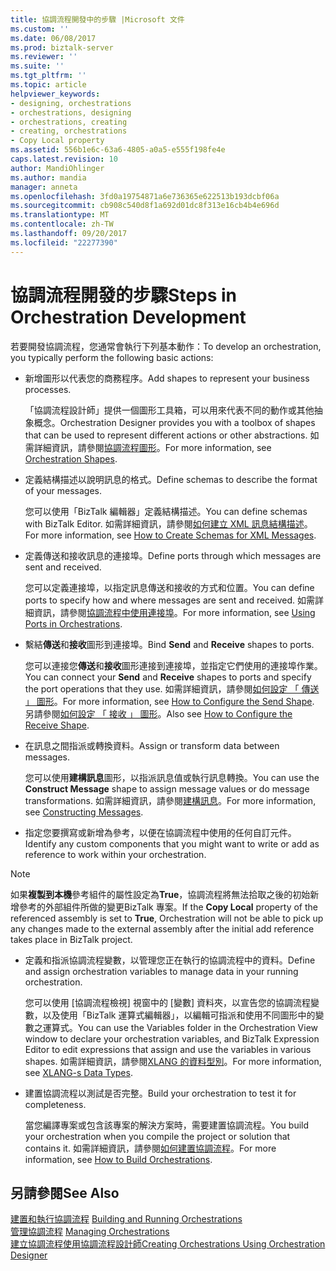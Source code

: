 ```yaml
---
title: 協調流程開發中的步驟 |Microsoft 文件
ms.custom: ''
ms.date: 06/08/2017
ms.prod: biztalk-server
ms.reviewer: ''
ms.suite: ''
ms.tgt_pltfrm: ''
ms.topic: article
helpviewer_keywords:
- designing, orchestrations
- orchestrations, designing
- orchestrations, creating
- creating, orchestrations
- Copy Local property
ms.assetid: 556b1e6c-63a6-4805-a0a5-e555f198fe4e
caps.latest.revision: 10
author: MandiOhlinger
ms.author: mandia
manager: anneta
ms.openlocfilehash: 3fd0a19754871a6e736365e622513b193dcbf06a
ms.sourcegitcommit: cb908c540d8f1a692d01dc8f313e16cb4b4e696d
ms.translationtype: MT
ms.contentlocale: zh-TW
ms.lasthandoff: 09/20/2017
ms.locfileid: "22277390"
---
```

# <a name="steps-in-orchestration-development"></a><span data-ttu-id="e4e1f-102">協調流程開發的步驟</span><span class="sxs-lookup"><span data-stu-id="e4e1f-102">Steps in Orchestration Development</span></span>
<span data-ttu-id="e4e1f-103">若要開發協調流程，您通常會執行下列基本動作：</span><span class="sxs-lookup"><span data-stu-id="e4e1f-103">To develop an orchestration, you typically perform the following basic actions:</span></span>  
  
-   <span data-ttu-id="e4e1f-104">新增圖形以代表您的商務程序。</span><span class="sxs-lookup"><span data-stu-id="e4e1f-104">Add shapes to represent your business processes.</span></span>  
  
     <span data-ttu-id="e4e1f-105">「協調流程設計師」提供一個圖形工具箱，可以用來代表不同的動作或其他抽象概念。</span><span class="sxs-lookup"><span data-stu-id="e4e1f-105">Orchestration Designer provides you with a toolbox of shapes that can be used to represent different actions or other abstractions.</span></span> <span data-ttu-id="e4e1f-106">如需詳細資訊，請參閱[協調流程圖形](../core/orchestration-shapes.md)。</span><span class="sxs-lookup"><span data-stu-id="e4e1f-106">For more information, see [Orchestration Shapes](../core/orchestration-shapes.md).</span></span>  
  
-   <span data-ttu-id="e4e1f-107">定義結構描述以說明訊息的格式。</span><span class="sxs-lookup"><span data-stu-id="e4e1f-107">Define schemas to describe the format of your messages.</span></span>  
  
     <span data-ttu-id="e4e1f-108">您可以使用「BizTalk 編輯器」定義結構描述。</span><span class="sxs-lookup"><span data-stu-id="e4e1f-108">You can define schemas with BizTalk Editor.</span></span> <span data-ttu-id="e4e1f-109">如需詳細資訊，請參閱[如何建立 XML 訊息結構描述](../core/how-to-create-schemas-for-xml-messages.md)。</span><span class="sxs-lookup"><span data-stu-id="e4e1f-109">For more information, see [How to Create Schemas for XML Messages](../core/how-to-create-schemas-for-xml-messages.md).</span></span>  
  
-   <span data-ttu-id="e4e1f-110">定義傳送和接收訊息的連接埠。</span><span class="sxs-lookup"><span data-stu-id="e4e1f-110">Define ports through which messages are sent and received.</span></span>  
  
     <span data-ttu-id="e4e1f-111">您可以定義連接埠，以指定訊息傳送和接收的方式和位置。</span><span class="sxs-lookup"><span data-stu-id="e4e1f-111">You can define ports to specify how and where messages are sent and received.</span></span> <span data-ttu-id="e4e1f-112">如需詳細資訊，請參閱[協調流程中使用連接埠](../core/using-ports-in-orchestrations.md)。</span><span class="sxs-lookup"><span data-stu-id="e4e1f-112">For more information, see [Using Ports in Orchestrations](../core/using-ports-in-orchestrations.md).</span></span>  
  
-   <span data-ttu-id="e4e1f-113">繫結**傳送**和**接收**圖形到連接埠。</span><span class="sxs-lookup"><span data-stu-id="e4e1f-113">Bind **Send** and **Receive** shapes to ports.</span></span>  
  
     <span data-ttu-id="e4e1f-114">您可以連接您**傳送**和**接收**圖形連接到連接埠，並指定它們使用的連接埠作業。</span><span class="sxs-lookup"><span data-stu-id="e4e1f-114">You can connect your **Send** and **Receive** shapes to ports and specify the port operations that they use.</span></span> <span data-ttu-id="e4e1f-115">如需詳細資訊，請參閱[如何設定 「 傳送 」 圖形](../core/how-to-configure-the-send-shape.md)。</span><span class="sxs-lookup"><span data-stu-id="e4e1f-115">For more information, see [How to Configure the Send Shape](../core/how-to-configure-the-send-shape.md).</span></span> <span data-ttu-id="e4e1f-116">另請參閱[如何設定 「 接收 」 圖形](../core/how-to-configure-the-receive-shape.md)。</span><span class="sxs-lookup"><span data-stu-id="e4e1f-116">Also see [How to Configure the Receive Shape](../core/how-to-configure-the-receive-shape.md).</span></span>  
  
-   <span data-ttu-id="e4e1f-117">在訊息之間指派或轉換資料。</span><span class="sxs-lookup"><span data-stu-id="e4e1f-117">Assign or transform data between messages.</span></span>  
  
     <span data-ttu-id="e4e1f-118">您可以使用**建構訊息**圖形，以指派訊息值或執行訊息轉換。</span><span class="sxs-lookup"><span data-stu-id="e4e1f-118">You can use the **Construct Message** shape to assign message values or do message transformations.</span></span> <span data-ttu-id="e4e1f-119">如需詳細資訊，請參閱[建構訊息](../core/constructing-messages.md)。</span><span class="sxs-lookup"><span data-stu-id="e4e1f-119">For more information, see [Constructing Messages](../core/constructing-messages.md).</span></span>  
  
-   <span data-ttu-id="e4e1f-120">指定您要撰寫或新增為參考，以便在協調流程中使用的任何自訂元件。</span><span class="sxs-lookup"><span data-stu-id="e4e1f-120">Identify any custom components that you might want to write or add as reference to work within your orchestration.</span></span>  
  
> [!NOTE]
>  <span data-ttu-id="e4e1f-121">如果**複製到本機**參考組件的屬性設定為**True**，協調流程將無法拾取之後的初始新增參考的外部組件所做的變更BizTalk 專案。</span><span class="sxs-lookup"><span data-stu-id="e4e1f-121">If the **Copy Local** property of the referenced assembly is set to **True**, Orchestration will not be able to pick up any changes made to the external assembly after the initial add reference takes place in BizTalk project.</span></span>  
  
-   <span data-ttu-id="e4e1f-122">定義和指派協調流程變數，以管理您正在執行的協調流程中的資料。</span><span class="sxs-lookup"><span data-stu-id="e4e1f-122">Define and assign orchestration variables to manage data in your running orchestration.</span></span>  
  
     <span data-ttu-id="e4e1f-123">您可以使用 [協調流程檢視] 視窗中的 [變數] 資料夾，以宣告您的協調流程變數，以及使用「BizTalk 運算式編輯器」，以編輯可指派和使用不同圖形中的變數之運算式。</span><span class="sxs-lookup"><span data-stu-id="e4e1f-123">You can use the Variables folder in the Orchestration View window to declare your orchestration variables, and BizTalk Expression Editor to edit expressions that assign and use the variables in various shapes.</span></span> <span data-ttu-id="e4e1f-124">如需詳細資訊，請參閱[XLANG 的資料型別](../core/xlang-s-data-types.md)。</span><span class="sxs-lookup"><span data-stu-id="e4e1f-124">For more information, see [XLANG-s Data Types](../core/xlang-s-data-types.md).</span></span>  
  
-   <span data-ttu-id="e4e1f-125">建置協調流程以測試是否完整。</span><span class="sxs-lookup"><span data-stu-id="e4e1f-125">Build your orchestration to test it for completeness.</span></span>  
  
     <span data-ttu-id="e4e1f-126">當您編譯專案或包含該專案的解決方案時，需要建置協調流程。</span><span class="sxs-lookup"><span data-stu-id="e4e1f-126">You build your orchestration when you compile the project or solution that contains it.</span></span> <span data-ttu-id="e4e1f-127">如需詳細資訊，請參閱[如何建置協調流程](../core/how-to-build-orchestrations.md)。</span><span class="sxs-lookup"><span data-stu-id="e4e1f-127">For more information, see [How to Build Orchestrations](../core/how-to-build-orchestrations.md).</span></span>  
  
## <a name="see-also"></a><span data-ttu-id="e4e1f-128">另請參閱</span><span class="sxs-lookup"><span data-stu-id="e4e1f-128">See Also</span></span>  
 <span data-ttu-id="e4e1f-129">[建置和執行協調流程](../core/building-and-running-orchestrations.md) </span><span class="sxs-lookup"><span data-stu-id="e4e1f-129">[Building and Running Orchestrations](../core/building-and-running-orchestrations.md) </span></span>  
 <span data-ttu-id="e4e1f-130">[管理協調流程](../core/managing-orchestrations.md) </span><span class="sxs-lookup"><span data-stu-id="e4e1f-130">[Managing Orchestrations](../core/managing-orchestrations.md) </span></span>  
 [<span data-ttu-id="e4e1f-131">建立協調流程使用協調流程設計師</span><span class="sxs-lookup"><span data-stu-id="e4e1f-131">Creating Orchestrations Using Orchestration Designer</span></span>](../core/creating-orchestrations-using-orchestration-designer.md)
